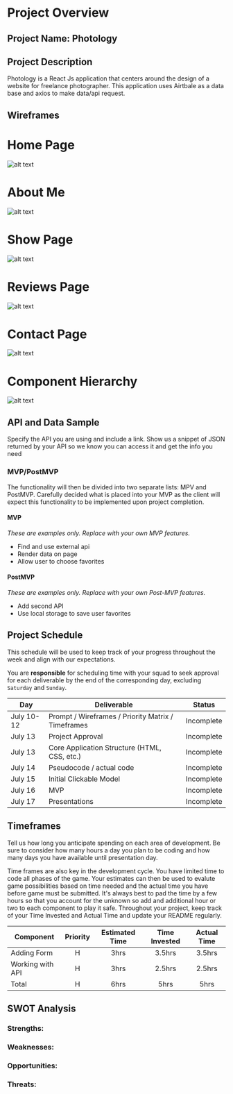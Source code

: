 # Project Overview

## Project Name: Photology

## Project Description

Photology is a React Js application that centers around the design of a website for freelance photographer. This application uses Airtbale as a data base and axios  to make data/api request. 

## Wireframes

# Home Page
![alt text](https://i.imgur.com/P2BaKOa.png)

# About Me
![alt text](https://i.imgur.com/mTkVG3f.png)

# Show Page
![alt text](https://i.imgur.com/cOSrhyL.png)

# Reviews Page
![alt text](https://i.imgur.com/Sn6NjR4.png)

# Contact Page
![alt text](https://i.imgur.com/TqH3Qot.png)

# Component Hierarchy
![alt text](https://i.imgur.com/MlGHrhj.png)
## API and Data Sample

Specify the API you are using and include a link. Show us a snippet of JSON returned by your API so we know you can access it and get the info you need

### MVP/PostMVP

The functionality will then be divided into two separate lists: MPV and PostMVP.  Carefully decided what is placed into your MVP as the client will expect this functionality to be implemented upon project completion.  

#### MVP 
*These are examples only. Replace with your own MVP features.*

- Find and use external api 
- Render data on page 
- Allow user to choose favorites 

#### PostMVP  
*These are examples only. Replace with your own Post-MVP features.*

- Add second API
- Use local storage to save user favorites

## Project Schedule

This schedule will be used to keep track of your progress throughout the week and align with our expectations.  

You are **responsible** for scheduling time with your squad to seek approval for each deliverable by the end of the corresponding day, excluding `Saturday` and `Sunday`.

|  Day | Deliverable | Status
|---|---| ---|
|July 10-12| Prompt / Wireframes / Priority Matrix / Timeframes | Incomplete
|July 13| Project Approval | Incomplete
|July 13| Core Application Structure (HTML, CSS, etc.) | Incomplete
|July 14| Pseudocode / actual code | Incomplete
|July 15| Initial Clickable Model  | Incomplete
|July 16| MVP | Incomplete
|July 17| Presentations | Incomplete

## Timeframes

Tell us how long you anticipate spending on each area of development. Be sure to consider how many hours a day you plan to be coding and how many days you have available until presentation day.

Time frames are also key in the development cycle.  You have limited time to code all phases of the game.  Your estimates can then be used to evalute game possibilities based on time needed and the actual time you have before game must be submitted. It's always best to pad the time by a few hours so that you account for the unknown so add and additional hour or two to each component to play it safe. Throughout your project, keep track of your Time Invested and Actual Time and update your README regularly.

| Component | Priority | Estimated Time | Time Invested | Actual Time |
| --- | :---: |  :---: | :---: | :---: |
| Adding Form | H | 3hrs| 3.5hrs | 3.5hrs |
| Working with API | H | 3hrs| 2.5hrs | 2.5hrs |
| Total | H | 6hrs| 5hrs | 5hrs |

## SWOT Analysis

### Strengths:

### Weaknesses:

### Opportunities:

### Threats:
